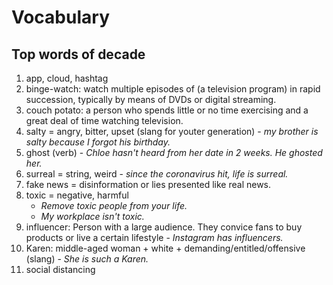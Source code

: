 Vocabulary
====

## Top words of decade

1. app, cloud, hashtag
2. binge-watch: watch multiple episodes of (a television program) in rapid succession, typically by means of DVDs or digital streaming.
3. couch potato: a person who spends little or no time exercising and a great deal of time watching television.
4. salty = angry, bitter, upset (slang for youter generation) - *my brother is salty because I forgot his birthday.*
5. ghost (verb) - *Chloe hasn't heard from her date in 2 weeks. He ghosted her.*
6. surreal = string, weird - *since the coronavirus hit, life is surreal.*
7. fake news = disinformation or lies presented like real news.
8. toxic = negative, harmful 
    - *Remove toxic people from your life.*
    - *My workplace isn't toxic.*
9. influencer: Person with a large audience. They convice fans to buy products or live a certain lifestyle - *Instagram has influencers.*
10. Karen: middle-aged woman + white + demanding/entitled/offensive (slang) - *She is such a Karen.*
11. social distancing
